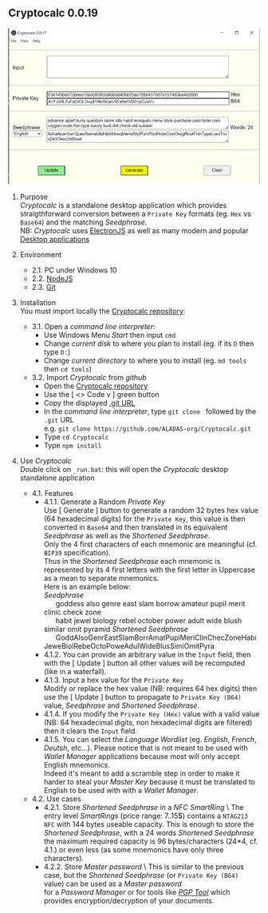 ## Cryptocalc 0.0.19
![](https://github.com/ALADAS-org/Cryptocalc/blob/master/_doc/Screenshots/v0_0_19.png)
1. Purpose\
   _Cryptocalc_ is a standalone desktop application which provides straigthforward
   conversion between a `Private Key` formats (eg. `Hex` vs `Base64`) and the matching _Seedphrase_.\
   NB: _Cryptocalc_ uses [ElectronJS](https://www.electronjs.org/) as well as many modern and popular
       [Desktop applications](https://en.wikipedia.org/wiki/List_of_software_using_Electron)
   
2. Environment
    + 2.1. PC under Windows 10
    + 2.2. [NodeJS](https://nodejs.org/en/)
	+ 2.3. [Git](https://git-scm.com/)
	
3. Installation \
   You must import locally the [Cryptocalc repository](https://github.com/ALADAS-org/Cryptocalc):
    + 3.1. Open a _command line interpreter_:
		* Use Windows Menu _Start_ then input `cmd`
		* Change _current disk_ to where you plan to install (eg. if its `D` then type `D:`)
		* Change _current directory_ to where you to install (eg. `md tools` then `cd tools`)
	+ 3.2. Import _Cryptocalc_ from _github_
		* Open the [Cryptocalc repository](https://github.com/ALADAS-org/Cryptocalc) 
		* Use the [ <> Code v ] green button
		* Copy the displayed [.git URL](https://github.com/ALADAS-org/Cryptocalc.git)
		* In the _command line interpreter_, type `git clone ` followed by the `.git` URL\
		  e.g. `git clone https://github.com/ALADAS-org/Cryptocalc.git`
        * Type `cd Cryptocalc`	
        * Type `npm install`		
		
4. Use _Cryptocalc_ \
   Double click on `_run.bat`: this will open the _Cryptocalc_ desktop standalone application
    + 4.1. Features
		* 4.1.1. Generate a Random _Private Key_ \
		Use [ Generate ] button to generate a random 32 bytes hex value (64 hexadecimal digits) for the `Private Key`,
		this value is then converted in `Base64` and then translated in its equivalent _Seedphrase_ 
        as well as the _Shortened Seedphrase_. \
		Only the 4 first characters of each mnemonic are meaningful (cf. `BIP39` specification).    
		Thus in the _Shortened Seedphrase_ each mnemonic is represented by its 4 first letters
		with the first letter in Uppercase as a mean to separate mnemonics. \
		Here is an example below: \
        _Seedphrase_ \
		&nbsp;&nbsp;&nbsp;&nbsp;&nbsp;&nbsp;goddess also genre east slam borrow amateur pupil merit clinic check zone \
		&nbsp;&nbsp;&nbsp;&nbsp;&nbsp;&nbsp;habit jewel biology rebel october power adult wide blush similar omit pyramid
        _Shortened Seedphrase_ \
		&nbsp;&nbsp;&nbsp;&nbsp;&nbsp;&nbsp;GoddAlsoGenrEastSlamBorrAmatPupiMeriClinChecZoneHabiJeweBiolRebeOctoPoweAdulWideBlusSimiOmitPyra 			
        * 4.1.2. You can provide an arbitrary value in the `Input` field, then with the [ Update ] button 
		all other values will be recomputed (like in a waterfall). 
		* 4.1.3. Input a hex value for the `Private Key` \
		Modify or replace the hex value (NB: requires 64 hex digits) then use the [ Update ]
        button to propagate to `Private Key (B64)` value, _Seedphrase_ and _Shortened Seedphrase_.		
		* 4.1.4. If you modify the `Private Key (Hex)` value with a valid value 
		(NB: 64 hexadecimal digits, non hexadecimal digits are filtered) then it clears the `Input` field.
		* 4.1.5. You can select the _Language Wordlist_ (eg. _English_, _French_, _Deutsh_, etc...). Please notice
          that is not meant to be used with _Wallet Manager_ applications because most will only accept English mnemonics.  
          Indeed it's meant to add a scramble step in order to make it harder to steal your _Master Key_ because
          it must be translated to English to be used with with a _Wallet Manager_. 		  
   + 4.2. Use cases	
       * 4.2.1. Store _Shortened Seedphrase_ in a _NFC SmartRing_ \ 
       The entry level _SmartRings_ (price range: 7..15$) contains a `NTAG213 NFC` with 144 bytes useable capacity.
	   This is enough to store the _Shortened Seedphrase_, with a 24 words _Shortened Seedphrase_ 
	   the maximum required capacity is 96 bytes/characters (24*4, cf. 4.1.) or even less (as some mnemonics have only three characters).   
       * 4.2.2. Store _Master password_ \ 
       This is similar to the previous case, but the _Shortened Seedphrase_ (or `Private Key (B64)` value) can be used as a _Master password_  
       for a _Password Manager_ or for tools like [_PGP Tool_](https://pgptool.github.io) which provides encryption/decryption
	   of your documents. 